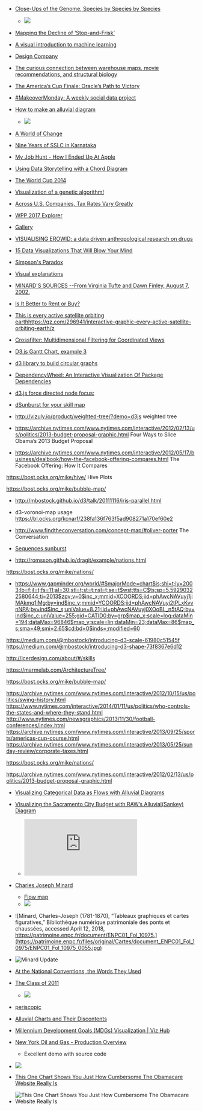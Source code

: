 * [Close-Ups of the Genome, Species by Species by Species](https://archive.nytimes.com/www.nytimes.com/imagepages/2007/01/22/science/20070123_SCI_ILLO.html)
    - ![](https://static01.nyt.com/images/2007/01/22/science/0123-sci-subILLO.jpg)
* [Mapping the Decline of ‘Stop-and-Frisk’](https://www.nytimes.com/interactive/2014/09/19/nyregion/stop-and-frisk-map.html)
* [A visual introduction to machine learning](http://www.r2d3.us/visual-intro-to-machine-learning-part-1/)
* [Design Company](http://multithreaded.stitchfix.com/algorithms/)
* [The curious connection between warehouse maps, movie recommendations, and structural biology](http://multithreaded.stitchfix.com/blog/2017/08/31/warehouse-layouts/)
* [The America’s Cup Finale: Oracle’s Path to Victory](http://www.nytimes.com/interactive/2013/09/25/sports/americas-cup-course.html)
* [#MakeoverMonday: A weekly social data project](http://www.makeovermonday.co.uk/)
* [How to make an alluvial diagram](http://rawgraphs.io/learning/how-to-make-an-alluvial-diagram/)
    - ![](https://rawgraphs.io/wp-content/uploads/2017/03/alluvial_cover.png)
* [A World of Change](http://news-lab-trends-experiment.appspot.com/)
* [Nine Years of SSLC in Karnataka](http://sslc.klp.org.in/)
* [My Job Hunt - How I Ended Up At Apple](http://benjchristensen.com/2010/02/01/my-job-hunt-how-i-ended-up-at-apple/)
* [Using Data Storytelling with a Chord Diagram](https://www.visualcinnamon.com/2014/12/using-data-storytelling-with-chord.html)
* [The World Cup 2014](http://romain.vuillemot.net/projects/worldcup14/?r3C=CIV&r4C=JPN&L52=GRC&W64=COL&L57=AUS)
* [Visualization of a genetic algorithm!](http://karstenahnert.com/gp/)
* [Across U.S. Companies, Tax Rates Vary Greatly](http://www.nytimes.com/interactive/2013/05/25/sunday-review/corporate-taxes.html?mcubz=1)
* [WPP 2017 Explorer](https://rstudio.stat.washington.edu/shiny/wppExplorer/inst/explore/)
* [Gallery](http://rawgraphs.io/gallery_project/test-2/)
* [VISUALISING EROWID: a data driven anthropological research on drugs](https://chemicalyouth.org/visualising-erowid/)
* [15 Data Visualizations That Will Blow Your Mind](https://blog.udacity.com/2015/01/15-data-visualizations-will-blow-mind.html)
* [Simpson's Paradox](http://vudlab.com/simpsons/)
* [Visual explanations](http://setosa.io/#/)
* [MINARD'S SOURCES --From Virginia Tufte and Dawn Finley, August 7, 2002.](https://www.edwardtufte.com/tufte/minard)
* [Is It Better to Rent or Buy?](https://www.nytimes.com/interactive/2014/upshot/buy-rent-calculator.html)
* [This is every active satellite orbiting earthhttps://qz.com/296941/interactive-graphic-every-active-satellite-orbiting-earth/z](https://qz.com/296941/interactive-graphic-every-active-satellite-orbiting-earth/)
* [Crossfilter: Multidimensional Filtering for Coordinated Views](http://square.github.io/crossfilter/)
* [D3.js Gantt Chart, example 3](http://bl.ocks.org/dk8996/5538271)
* [d3 library to build circular graphs](https://github.com/nicgirault/circosjs)

* [DependencyWheel: An Interactive Visualization Of Package Dependencies](http://www.redotheweb.com/DependencyWheel/)
* [d3.js force directed node focus:](http://xliberation.com/googlecharts/d3concept.html)

* [dSunburst for your skill map](http://bl.ocks.org/wizicer/f662a0b04425fc0f7489)


* http://vizuly.io/product/weighted-tree/?demo=d3js weighted tree

* https://archive.nytimes.com/www.nytimes.com/interactive/2012/02/13/us/politics/2013-budget-proposal-graphic.html Four Ways to Slice Obama’s 2013 Budget Proposal

* https://archive.nytimes.com/www.nytimes.com/interactive/2012/05/17/business/dealbook/how-the-facebook-offering-compares.html The Facebook Offering: How It Compares

https://bost.ocks.org/mike/hive/ Hive Plots

https://bost.ocks.org/mike/bubble-map/ 

* http://mbostock.github.io/d3/talk/20111116/iris-parallel.html

* d3-voronoi-map usage https://bl.ocks.org/kcnarf/238fa136f763f5ad908271a170ef60e2

* http://www.findtheconversation.com/concept-map/#oliver-porter The Conversation

* [Sequences sunburst](https://bl.ocks.org/kerryrodden/7090426)


* http://romsson.github.io/dragit/example/nations.html 

https://bost.ocks.org/mike/nations/

* https://www.gapminder.org/world/#$majorMode=chart$is;shi=t;ly=2003;lb=f;il=t;fs=11;al=30;stl=t;st=t;nsl=t;se=t$wst;tts=C$ts;sp=5.59290322580644;ti=2013$zpv;v=0$inc_x;mmid=XCOORDS;iid=phAwcNAVuyj1jiMAkmq1iMg;by=ind$inc_y;mmid=YCOORDS;iid=phAwcNAVuyj2tPLxKvvnNPA;by=ind$inc_s;uniValue=8.21;iid=phAwcNAVuyj0XOoBL_n5tAQ;by=ind$inc_c;uniValue=255;gid=CATID0;by=grp$map_x;scale=log;dataMin=194;dataMax=96846$map_y;scale=lin;dataMin=23;dataMax=86$map_s;sma=49;smi=2.65$cd;bd=0$inds=;modified=60

https://medium.com/@mbostock/introducing-d3-scale-61980c51545f
https://medium.com/@mbostock/introducing-d3-shape-73f8367e6d12


http://icerdesign.com/about/#/skills

https://marmelab.com/ArchitectureTree/

https://bost.ocks.org/mike/bubble-map/

https://archive.nytimes.com/www.nytimes.com/interactive/2012/10/15/us/politics/swing-history.html
https://www.nytimes.com/interactive/2014/01/11/us/politics/who-controls-the-states-and-where-they-stand.html
http://www.nytimes.com/newsgraphics/2013/11/30/football-conferences/index.html
https://archive.nytimes.com/www.nytimes.com/interactive/2013/09/25/sports/americas-cup-course.html
https://archive.nytimes.com/www.nytimes.com/interactive/2013/05/25/sunday-review/corporate-taxes.html

https://bost.ocks.org/mike/nations/

https://archive.nytimes.com/www.nytimes.com/interactive/2012/02/13/us/politics/2013-budget-proposal-graphic.html

* [Visualizing Categorical Data as Flows with Alluvial Diagrams](http://digitalsplashmedia.com/2014/06/visualizing-categorical-data-as-flows-with-alluvial-diagrams/)
* [Visualizing the Sacramento City Budget with RAW’s Alluvial(Sankey) Diagram](http://digitalsplashmedia.com/2015/07/visualizing-the-sacramento-city-budget-with-raws-alluvialsankey-diagram/)
    - ![](http://digitalsplashmedia.com/Sacramento/SacCityBudget.html)

* [Charles Joseph Minard](http://www.wikiwand.com/en/Charles_Joseph_Minard)
   - [Flow map](http://www.wikiwand.com/en/Flow_map#/citenote1)
   - ![](https://upload.wikimedia.org/wikipedia/commons/thumb/6/62/Minard%E2%80%99s_map_of_French_wine_exports_for_1864.jpg/600px-Minard%E2%80%99s_map_of_French_wine_exports_for_1864.jpg)
   
* ![Minard, Charles-Joseph (1781-1870), “Tableaux graphiques et cartes figuratives,” Bibliothèque numérique patrimoniale des ponts et chaussées, accessed April 12, 2018, https://patrimoine.enpc.fr/document/ENPC01_Fol_10975.](https://patrimoine.enpc.fr/files/original/Cartes/document_ENPC01_Fol_10975/ENPC01_Fol_10975_0055.jpg)
* ![Minard Update](https://upload.wikimedia.org/wikipedia/commons/e/e2/Minard_Update.png)

* [At the National Conventions, the Words They Used](https://archive.nytimes.com/www.nytimes.com/interactive/2012/09/06/us/politics/convention-word-counts.html)

* [The Class of 2011](http://archive.nytimes.com/www.nytimes.com/interactive/2011/06/10/education/commencement-speeches-graphic.html)
    - ![](https://static01.nyt.com/packages/images/newsgraphics/2011/0610-commencement/new-img1.png)

* [periscopic](http://www.periscopic.com/content/category/behind-the-scenes/)

* [Alluvial Charts and Their Discontents](https://medium.com/@Elijah_Meeks/alluvial-charts-and-their-discontents-10a77d55216b)

* [Millennium Development Goals (MDGs) Visualization | Viz Hub](https://vizhub.healthdata.org/mdg/)


* [New York Oil and Gas - Production Overview](https://dash-oil-and-gas.plot.ly/)
     - Excellent demo with source code
 
 * ![](https://camo.githubusercontent.com/1dc355609efa6730ddebe0209cf04347840d5016/68747470733a2f2f63646e2e7261776769742e636f6d2f706c6f746c792f646173682d6f696c2d616e642d6761732d64656d6f2f6d61737465722f73637265656e73686f74732f53637265656e73686f74312e706e673f746f6b656e3d414b2d6e5a48527a4570706969674e34345935697a44516353633335637149696b73355a5571347a7741253344253344)

* [This One Chart Shows You Just How Cumbersome The Obamacare Website Really Is](http://www.ibtimes.com/one-chart-shows-you-just-how-cumbersome-obamacare-website-really-1536548?ft=k1v75)
 *  ![This One Chart Shows You Just How Cumbersome The Obamacare Website Really Is](http://infobeautiful3.s3.amazonaws.com/2013/10/1276_lines_of_code5.png)
